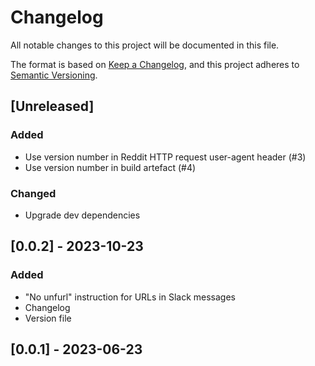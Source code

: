 # Changelog

All notable changes to this project will be documented in this file.

The format is based on [Keep a Changelog](https://keepachangelog.com/en/1.1.0/),
and this project adheres to [Semantic Versioning](https://semver.org/spec/v2.0.0.html).


## [Unreleased]

### Added
- Use version number in Reddit HTTP request user-agent header (#3)
- Use version number in build artefact (#4)

### Changed
- Upgrade dev dependencies



## [0.0.2] - 2023-10-23

### Added
- "No unfurl" instruction for URLs in Slack messages
- Changelog
- Version file



## [0.0.1] - 2023-06-23

